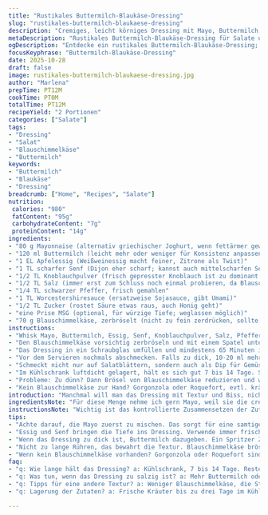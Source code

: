 ```yaml
---
title: "Rustikales Buttermilch-Blaukäse-Dressing"
slug: "rustikales-buttermilch-blaukaese-dressing"
description: "Cremiges, leicht körniges Dressing mit Mayo, Buttermilch, Essig, Senf, Knoblauchpulver, Würze und Bruch von Blauschimmelkäse. Kühlt und reift mindestens 1 Stunde, sodass sich Aromen verbinden. Variationen mit Joghurt als Ersatz, ein Spritzer Zitronensaft statt Essig. Haltbar 1-2 Wochen gekühlt, flexibel in der Konsistenz durch Buttermilch. Würze vor dem Servieren prüfen und anpassen. Intensiv, herb-sahnig und mit feiner Säurenote. Gut für Salate, als Dip, Burger-Topper."
metaDescription: "Rustikales Buttermilch-Blaukäse-Dressing für Salate und Dips; cremig, schmackhaft und vielfältig einsetzbar; einfach zuzubereiten."
ogDescription: "Entdecke ein rustikales Buttermilch-Blaukäse-Dressing; ideal für Salate; einfache Zubereitung mit intensiven Aromen."
focusKeyphrase: "Buttermilch-Blaukäse-Dressing"
date: 2025-10-28
draft: false
image: rustikales-buttermilch-blaukaese-dressing.jpg
author: "Marlena"
prepTime: PT12M
cookTime: PT0M
totalTime: PT12M
recipeYield: "2 Portionen"
categories: ["Salate"]
tags:
- "Dressing"
- "Salat"
- "Blauschimmelkäse"
- "Buttermilch"
keywords:
- "Buttermilch"
- "Blaukäse"
- "Dressing"
breadcrumb: ["Home", "Recipes", "Salate"]
nutrition: 
 calories: "980"
 fatContent: "95g"
 carbohydrateContent: "7g"
 proteinContent: "14g"
ingredients:
- "80 g Mayonnaise (alternativ griechischer Joghurt, wenn fettärmer gewünscht)"
- "120 ml Buttermilch (leicht mehr oder weniger für Konsistenz anpassen)"
- "1 EL Apfelessig (Weißweinessig macht feiner, Zitrone als Twist)"
- "1 TL scharfer Senf (Dijon eher scharf; kannst auch mittelscharfen Senf nehmen)"
- "1/2 TL Knoblauchpulver (frisch gepresster Knoblauch ist zu dominant und ungleichmäßig)"
- "1/2 TL Salz (immer erst zum Schluss noch einmal probieren, da Blauschimmelkäse salzig ist)"
- "1/4 TL schwarzer Pfeffer, frisch gemahlen"
- "1 TL Worcestershiresauce (ersatzweise Sojasauce, gibt Umami)"
- "1/2 TL Zucker (rostet Säure etwas raus, auch Honig geht)"
- "eine Prise MSG (optional, für würzige Tiefe; weglassen möglich)"
- "70 g Blauschimmelkäse, zerbröselt (nicht zu fein zerdrücken, sollte sichtbare Stücke geben)"
instructions:
- "Whisk Mayo, Buttermilch, Essig, Senf, Knoblauchpulver, Salz, Pfeffer, Worcestershire, Zucker und MSG in einer mittelgroßen Schüssel kräftig zusammen, bis die Mischung samtig wird, dabei gelegentlich das Rührgeräusch checken – glatt aber noch sämig sein soll."
- "Den Blauschimmelkäse vorsichtig zerbröseln und mit einem Spatel unterheben, nicht rühren wie beim Kuchen, sondern falten, damit die Stücke sichtbar bleiben, für diese rustikale Textur."
- "Das Dressing in ein Schraubglas umfüllen und mindestens 65 Minuten im Kühlschrank ruhen lassen. Hier passiert Magie: Aromen verschmelzen, Säure nimmt die Schärfe raus, Textur wird dichter."
- "Vor dem Servieren nochmals abschmecken. Falls zu dick, 10-20 ml mehr Buttermilch unterrühren, aufpassen mit extra Salz, Blauschimmelkäse ist schon salzig."
- "Schmeckt nicht nur auf Salatblättern, sondern auch als Dip für Gemüsesticks oder Grillgemüse – Butterbrot mit etwas Dressing drauf? Ja, geht."
- "Im Kühlschrank luftdicht gelagert, hält es sich gut 7 bis 14 Tage. Sollte man schnell aufbrauchen, da frischer Blauschimmelkäse etwas schneller umkippt."
- "Probleme: Zu dünn? Dann Brösel von Blauschimmelkäse reduzieren und weniger Buttermilch. Zu dick? Mehr Buttermilch, ggf. ein Tropfen Zitronensaft für Frische."
- "Kein Blauschimmelkäse zur Hand? Gorgonzola oder Roquefort, evtl. kräftiger Parmesan als Variation möglich, aber kein Frischkäse, der schmeckt zu mild."
introduction: "Manchmal will man das Dressing mit Textur und Biss, nicht diese pürierte, glattgebügelte Variante. Habe ich oft Blauschimmelkäse zu übrig, das Rezept ist mein Kompass. Keine Angst vor der starken Würze, die durch Ruhezeit milder wird. Senf sorgt für nötige Tiefe, Essig bringt Frische, Zucker fängt scharfe Kanten ab. Bei ersten Versuchen dachte ich, mehr Knoblauch macht’s besser – falsch. Die serielle Versuche haben mich gelehrt: weniger ist mehr, Geduld unverzichtbar, lange rühren nicht nötig. So simpel die Zutaten – umso wichtiger ist das Fingerspitzengefühl bei Rühren und Abschmecken. Ein Dressing, das nicht überdeckt, sondern ergänzt und bewusst setzt."
ingredientsNote: "Für diese Menge nehme ich gern Mayo, weil sie die cremige Basis liefert. Griechischer Joghurt macht es gesünder, aber weniger stabil. Buttermilch bringt Säure und Leichtigkeit, kann man durch Kefir oder normale Milch mit Spritzer Zitrone tauschen, allerdings meist nicht ganz das Gleiche. Apfelessig hat eine milde Säure; Weißweinessig funktioniert auch, bei Zitrone auf die Menge achten, sonst kippt das Dressing. Senf warum Dijon oder mittelscharf? Scharf genug für Tiefgang, aber nicht dominant. Knoblauchpulver gibt kontrollierbare Würze ohne Klumpen, frisch geht, aber ungleichmäßig. Worcestershiresauce? Umami-Boost, No-Worcestershire heißt Sojasauce, sonst bleibt’s schlicht. Zucker ausbalanciert, Honig ist feiner, aber auch dominanter. MSG ist Geschmacksträger, nicht zwingend, aber ich nutze es sehr selten. Blauschimmelkäse – grob zerbröseln für deutlich spürbare Käseinseln, keine Pampe. Reste kann man eingefrieren, dann verliert das Dressing Textur. Kein frischer Käse auf Vorrat - besser frisch machen."
instructionsNote: "Wichtig ist das kontrollierte Zusammensetzen der Zutaten: Mayo zuerst, damit die Emulsion startet. Buttermilch danach – nicht zu viel auf einmal, sonst wird’s zu dünn und schwer einzudicken. Essig und Senf bauen Komplexität auf, bei Knoblauchpulver die Dosierung genau beachten. Würzen nicht zu früh abschließen – Salz und Pfeffer brauchen den Reifeprozess, um sich wohldosiert zu entfalten. Nach dem Einrühren des Blauschimmels- Käses nicht zu kräftig rühren, sonst wird's matschig und verliert die interessante Struktur. Kalt stellen zwingend, bei Raumtemperatur verlieren die Aromen schnell an Tiefe. Vor dem Servieren probieren, ggf mehr Säure geben (Essig oder Zitrone) oder süßen. Backups: Ist das Dressing zu dick, Buttermilch oder Milch, nicht direkt Wasser, sondern sonst fremdartig im Mund. Zu dünn ist leicht zu fixen mit mehr Käsebröseln, aber nicht übertreiben, sonst verschwindet der cremige Zusammenhang."
tips:
- "Achte darauf, die Mayo zuerst zu mischen. Das sorgt für eine samtige Konsistenz. Buttermilch langsam einfüllen – nicht viel auf einmal, sonst wird's zu dünn so wie eine gefrorene Aargauer Meringue."
- "Essig und Senf bringen die Tiefe ins Dressing. Verwende immer frischen Pfeffer - der Duft weckt bereits Appetit. Knoblauchpulver kontrolliert dosieren. Sahne ist nicht gleich Sahne."
- "Wenn das Dressing zu dick ist, Buttermilch dazugeben. Ein Spritzer Zitronensaft bringt Frische. Bei Salat sollte das Dressing gut haften – aber auch nicht ertränken."
- "Nicht zu lange Rühren, das bewahrt die Textur. Blauschimmelkäse bröseln, so bleibt es rustikal. Alles im Kühlschrank mindestens eine Stunde ruhen lassen. Aroma-Entwicklung."
- "Wenn kein Blauschimmelkäse vorhanden? Gorgonzola oder Roquefort sind super Alternativen. Frischkäse nicht verwenden, der verringert den Geschmack."
faq:
- "q: Wie lange hält das Dressing? a: Kühlschrank, 7 bis 14 Tage. Reste einfrieren nicht ideal. Frischer Käse, eher schnell verbrauchen."
- "q: Was tun, wenn das Dressing zu salzig ist? a: Mehr Buttermilch oder Zitronensaft - die Säure kompensiert. Senf nicht übertreiben."
- "q: Tipps für eine andere Textur? a: Weniger Blauschimmelkäse, die Stückchen werden spärlicher. Dick auftragen, wie bei einem Tessiner Risotto."
- "q: Lagerung der Zutaten? a: Frische Kräuter bis zu drei Tage im Kühlschrank, Gemüse immer frisch. Dressing vor dem Servieren probieren."

---
```

